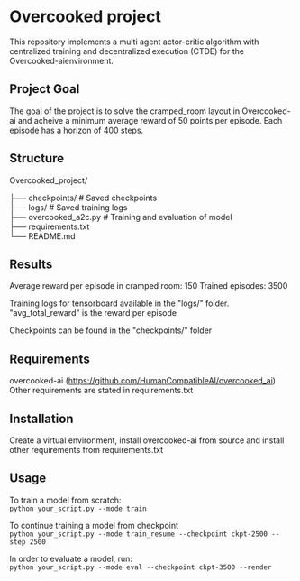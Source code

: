 # Overcooked project

This repository implements a multi agent actor-critic algorithm with centralized training and decentralized execution (CTDE) for the Overcooked-aienvironment.

## Project Goal

The goal of the project is to solve the cramped_room layout in Overcooked-ai and acheive a minimum average reward of 50 points per episode. Each episode has a horizon of 400 steps.

## Structure

Overcooked_project/

├── checkpoints/    # Saved checkpoints  
├── logs/   # Saved training logs  
├── overcooked_a2c.py   # Training and evaluation of model  
├── requirements.txt    
└── README.md

## Results

Average reward per episode in cramped room: 150
Trained episodes: 3500

Training logs for tensorboard available in the "logs/" folder. "avg_total_reward" is the reward per episode

Checkpoints can be found in the "checkpoints/" folder


## Requirements

overcooked-ai (https://github.com/HumanCompatibleAI/overcooked_ai)
Other requirements are stated in requirements.txt

## Installation

Create a virtual environment, install overcooked-ai from source and install other requirements from requirements.txt

## Usage

To train a model from scratch:  
```python your_script.py --mode train```

To continue training a model from checkpoint  
```python your_script.py --mode train_resume --checkpoint ckpt-2500 --step 2500```

In order to evaluate a model, run:  
```python your_script.py --mode eval --checkpoint ckpt-3500 --render```